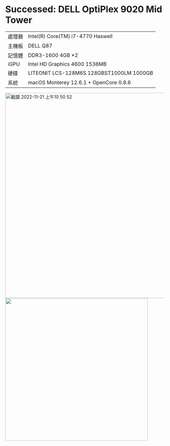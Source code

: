 # Successed: DELL OptiPlex 9020 Mid Tower

<table>
  <tr>
    <td>處理器</td><td>Intel(R) Core(TM) i7-4770 Haswell</td>
  </tr>
  <tr>
    <td>主機板</td><td>DELL Q87</td>
  </tr>
  <tr>  
    <td>記憶體</td><td>DDR3-1600 4GB *2</td>
  </tr>
  <tr>
    <td>iGPU</td><td>Intel HD Graphics 4600 1536MB</td>
  </tr>
  <tr>  
    <td>硬碟</td><td>LITEONIT LCS-128M6S 128GBST1000LM 1000GB</td>
  </tr>
  <tr>
    <td>系統</td><td>macOS Monterey 12.6.1 + OpenCore 0.8.6</td>
  </tr>  
</table>
<img width="648" alt="截圖 2022-11-21 上午10 50 52" src="https://user-images.githubusercontent.com/79300809/202953098-aff90f56-e112-4fd6-a8b1-9b9aa5473ba3.png">
<img width="450" src="https://user-images.githubusercontent.com/79300809/202952438-aecde2bc-4fd2-408d-8efd-5b304493dc10.jpg"><br>
